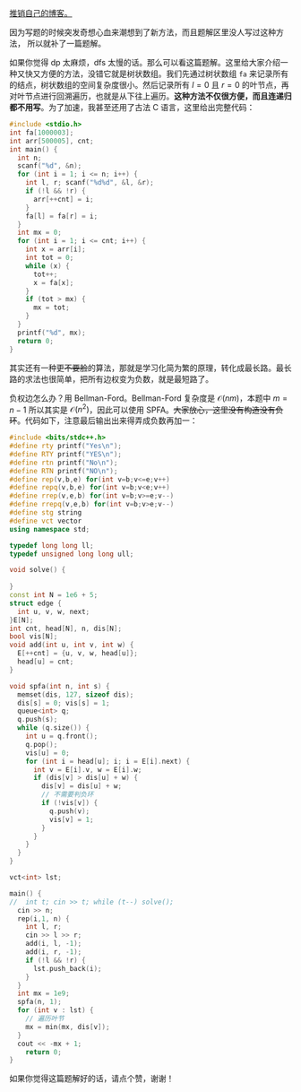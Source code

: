 [推销自己的博客。](https://www.cnblogs.com/2044-space-elevator)

因为写题的时候突发奇想心血来潮想到了新方法，而且题解区里没人写过这种方法， 所以就补了一篇题解。

如果你觉得 dp 太麻烦，dfs 太慢的话。那么可以看这篇题解。这里给大家介绍一种又快又方便的方法，没错它就是树状数组。我们先通过树状数组 `fa` 来记录所有的结点，树状数组的空间复杂度很小。然后记录所有 $l=0$ 且 $r=0$ 的叶节点，再对叶节点进行回溯遍历，也就是从下往上遍历。**这种方法不仅很方便，而且连递归都不用写**。为了加速，我甚至还用了古法 C 语言，这里给出完整代码：

```c
#include <stdio.h>
int fa[1000003];
int arr[500005], cnt;
int main() {
  int n;
  scanf("%d", &n);
  for (int i = 1; i <= n; i++) {
    int l, r; scanf("%d%d", &l, &r);
    if (!l && !r) {
      arr[++cnt] = i;
    }
    fa[l] = fa[r] = i;
  }
  int mx = 0;
  for (int i = 1; i <= cnt; i++) {
    int x = arr[i];
    int tot = 0;
    while (x) {
      tot++;
      x = fa[x];
    }
    if (tot > mx) {
      mx = tot;
    } 
  }
  printf("%d", mx);
  return 0;
}
```

其实还有一种更~~不要脸~~的算法，那就是学习化简为繁的原理，转化成最长路。最长路的求法也很简单，把所有边权变为负数，就是最短路了。

负权边怎么办？用 Bellman-Ford。Bellman-Ford 复杂度是 $\mathcal {O} (nm)$，本题中 $m=n-1$ 所以其实是 $\mathcal O(n^2)$，因此可以使用 SPFA。~~大家放心，这里没有构造没有负环~~。代码如下，注意最后输出出来得弄成负数再加一：

```cpp
#include <bits/stdc++.h>
#define rty printf("Yes\n");
#define RTY printf("YES\n");
#define rtn printf("No\n");
#define RTN printf("NO\n");
#define rep(v,b,e) for(int v=b;v<=e;v++)
#define repq(v,b,e) for(int v=b;v<e;v++)
#define rrep(v,e,b) for(int v=b;v>=e;v--)
#define rrepq(v,e,b) for(int v=b;v>e;v--)
#define stg string
#define vct vector
using namespace std;

typedef long long ll;
typedef unsigned long long ull;

void solve() {
	
}
const int N = 1e6 + 5;
struct edge {
  int u, v, w, next;
}E[N];
int cnt, head[N], n, dis[N];
bool vis[N];
void add(int u, int v, int w) {
  E[++cnt] = {u, v, w, head[u]};
  head[u] = cnt;
}

void spfa(int n, int s) {
  memset(dis, 127, sizeof dis);
  dis[s] = 0; vis[s] = 1;
  queue<int> q;
  q.push(s);
  while (q.size()) {
    int u = q.front();
    q.pop();
    vis[u] = 0;
    for (int i = head[u]; i; i = E[i].next) {
      int v = E[i].v, w = E[i].w;
      if (dis[v] > dis[u] + w) {
        dis[v] = dis[u] + w;
        // 不需要判负环
        if (!vis[v]) {
          q.push(v);
          vis[v] = 1;
        }
      }
    }
  }
}

vct<int> lst;

main() {
//	int t; cin >> t; while (t--) solve();
  cin >> n;
  rep(i,1, n) {
    int l, r;
    cin >> l >> r;
    add(i, l, -1);
    add(i, r, -1);
    if (!l && !r) {
      lst.push_back(i);
    }
  }
  int mx = 1e9;
  spfa(n, 1);
  for (int v : lst) {
    // 遍历叶节
    mx = min(mx, dis[v]);
  }
  cout << -mx + 1;
	return 0;
}
```

如果你觉得这篇题解好的话，请点个赞，谢谢！